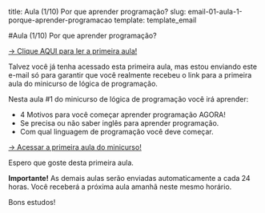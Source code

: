 title: Aula (1/10) Por que aprender programação?
slug: email-01-aula-1-porque-aprender-programacao
template: template_email

#Aula (1/10) Por que aprender programação?

[→ Clique AQUI para ler a primeira aula!](http://mclp.dicasdeprogramacao.com.br/minicurso-1-porque-aprender-programacao.html)

Talvez você já tenha acessado esta primeira aula, mas estou enviando este e-mail só para garantir que você realmente recebeu o link para a primeira aula do minicurso de lógica de programação.

Nesta aula #1 do minicurso de lógica de programação você irá aprender:

- 4 Motivos para você começar aprender programação AGORA!
- Se precisa ou não saber inglês para aprender programação.
- Com qual linguagem de programação você deve começar.

[→ Acessar a primeira aula do minicurso!](http://mclp.dicasdeprogramacao.com.br/minicurso-1-porque-aprender-programacao.html)

Espero que goste desta primeira aula.

**Importante!** As demais aulas serão enviadas automaticamente a cada 24 horas. Você receberá a próxima aula amanhã neste mesmo horário.

Bons estudos!
